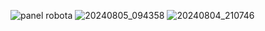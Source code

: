 ![panel robota](https://github.com/user-attachments/assets/cbbbe9e8-acd4-47eb-b1e2-dc015a60c53a)
![20240805_094358](https://github.com/user-attachments/assets/a9a65fa3-74c1-48d6-bc3a-84a150af2f5a)
![20240804_210746](https://github.com/user-attachments/assets/01a8ed23-682f-41a5-84a9-d816fc5189ee)
